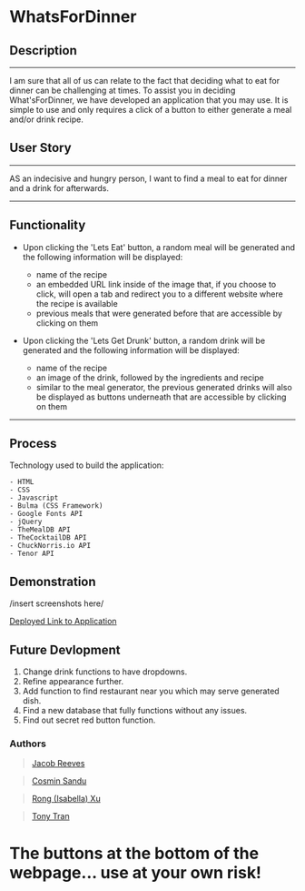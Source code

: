 # WhatsForDinner

## Description

---

I am sure that all of us can relate to the fact that deciding what to eat for dinner can be challenging at times. To assist you in deciding What'sForDinner, we have developed an application that you may use. It is simple to use and only requires a click of a button to either generate a meal and/or drink recipe.


## User Story

---

AS an indecisive and hungry person, 
I want to find a meal to eat for dinner and a drink for afterwards.

---

## Functionality

- Upon clicking the 'Lets Eat' button, a random meal will be generated and the following information will be displayed:

    - name of the recipe
    - an embedded URL link inside of the image that, if you choose to click, will open a tab and redirect you to a different website where the recipe is available
    - previous meals that were generated before that are accessible by clicking on them
    
- Upon clicking the 'Lets Get Drunk' button, a random drink will be generated and the following information will be displayed:

    - name of the recipe
    - an image of the drink, followed by the ingredients and recipe
    - similar to the meal generator, the previous generated drinks will also be displayed as buttons underneath that are accessible by clicking on them

---

## Process

Technology used to build the application:

    - HTML
    - CSS
    - Javascript
    - Bulma (CSS Framework)
    - Google Fonts API
    - jQuery 
    - TheMealDB API
    - TheCocktailDB API
    - ChuckNorris.io API
    - Tenor API

## Demonstration

/insert screenshots here/

[Deployed Link to Application](https://tonytran97.github.io/WhatsForDinner/)

## Future Devlopment

1. Change drink functions to have dropdowns.
2. Refine appearance further. 
3. Add function to find restaurant near you which may serve generated dish.
4. Find a new database that fully functions without any issues. 
5. Find out secret red button function.


### Authors

 > [Jacob Reeves](https://github.com/JDReeves86)

 > [Cosmin Sandu](https://github.com/csandu123)

 > [Rong (Isabella) Xu](https://github.com/EnlightenmentMind)

 > [Tony Tran](https://github.com/tonytran97)
    
# **The buttons at the bottom of the webpage... use at your own risk!**

